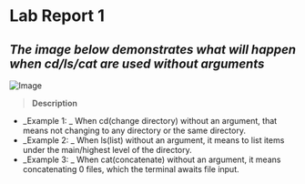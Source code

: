 # Lab Report 1
*The image below demonstrates what will happen when cd/ls/cat are used without arguments*
---
![Image](https://rxwy.github.io/cse15l-lab-reports/woarg.png)

> **Description**
* _Example 1: _ When cd(change directory) without an argument, that means not changing to any directory or the same directory.
* _Example 2: _ When ls(list) without an argument, it means to list items under the main/highest level of the directory.
* _Example 3: _ When cat(concatenate) without an argument, it means concatenating 0 files, which the terminal awaits file input.
